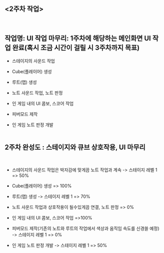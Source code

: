 ## <2주차 작업>
<br>
 
 ## 작업명: UI 작업 마무리: 1주차에 해당하는 메인화면 UI 작업 완료(혹시 조금 시간이 걸릴 시 3주차까지 목표)

- 스테이지의 사운드 작업

- Cube(플레이어) 생성

- 루트(맵) 생성

- 노트 사운드 작업, 노트 판정

- 인 게임 내의 UI 콤보, 스코어 작업

- 피버모드 제작

- 인 게임 노트 판정 개발
<br><br>

## 2주차 완성도 : 스테이지와 큐브 상호작용, UI 마무리
<br>

- 스테이지의 사운드 작업은 박자감에 맞게끔 노트 작업과 계속 -> 스테이지 레벨 1 => 50%

- Cube(플레이어) 생성  => 100%

- 루트(맵) 생성 -> 스테이지 레벨 1  => 70%

- 노트 사운드 작업과 상호작용이 될수있게끔 연결, 노트 판정  => 0%

- 인 게임 내의 UI 콤보, 스코어 작업  =>100%

- 피버모드 제작(기존의 노트와 루트의 작업에서 색상과 움직임 속도를 신경쓸 예정) -> 스테이지 레벨 1  => 0%

- 인 게임 노트 판정 개발 -> 스테이지 레벨 1  => 50%
<br><br>
